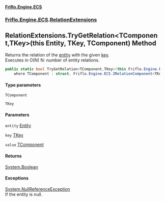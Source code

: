 #### [Friflo.Engine.ECS](index.md 'index')
### [Friflo.Engine.ECS](Friflo.Engine.ECS.md 'Friflo.Engine.ECS').[RelationExtensions](RelationExtensions.md 'Friflo.Engine.ECS.RelationExtensions')

## RelationExtensions.TryGetRelation<TComponent,TKey>(this Entity, TKey, TComponent) Method

Returns the relation of the [entity](RelationExtensions.TryGetRelation_TComponent,TKey_(thisEntity,TKey,TComponent).md#Friflo.Engine.ECS.RelationExtensions.TryGetRelation_TComponent,TKey_(thisFriflo.Engine.ECS.Entity,TKey,TComponent).entity 'Friflo.Engine.ECS.RelationExtensions.TryGetRelation<TComponent,TKey>(this Friflo.Engine.ECS.Entity, TKey, TComponent).entity') with the given [key](RelationExtensions.TryGetRelation_TComponent,TKey_(thisEntity,TKey,TComponent).md#Friflo.Engine.ECS.RelationExtensions.TryGetRelation_TComponent,TKey_(thisFriflo.Engine.ECS.Entity,TKey,TComponent).key 'Friflo.Engine.ECS.RelationExtensions.TryGetRelation<TComponent,TKey>(this Friflo.Engine.ECS.Entity, TKey, TComponent).key').<br/>
Executes in O(N) N: number of entity relations.

```csharp
public static bool TryGetRelation<TComponent,TKey>(this Friflo.Engine.ECS.Entity entity, TKey key, out TComponent value)
    where TComponent : struct, Friflo.Engine.ECS.IRelationComponent<TKey>, System.ValueType, System.ValueType;
```
#### Type parameters

<a name='Friflo.Engine.ECS.RelationExtensions.TryGetRelation_TComponent,TKey_(thisFriflo.Engine.ECS.Entity,TKey,TComponent).TComponent'></a>

`TComponent`

<a name='Friflo.Engine.ECS.RelationExtensions.TryGetRelation_TComponent,TKey_(thisFriflo.Engine.ECS.Entity,TKey,TComponent).TKey'></a>

`TKey`
#### Parameters

<a name='Friflo.Engine.ECS.RelationExtensions.TryGetRelation_TComponent,TKey_(thisFriflo.Engine.ECS.Entity,TKey,TComponent).entity'></a>

`entity` [Entity](Entity.md 'Friflo.Engine.ECS.Entity')

<a name='Friflo.Engine.ECS.RelationExtensions.TryGetRelation_TComponent,TKey_(thisFriflo.Engine.ECS.Entity,TKey,TComponent).key'></a>

`key` [TKey](RelationExtensions.TryGetRelation_TComponent,TKey_(thisEntity,TKey,TComponent).md#Friflo.Engine.ECS.RelationExtensions.TryGetRelation_TComponent,TKey_(thisFriflo.Engine.ECS.Entity,TKey,TComponent).TKey 'Friflo.Engine.ECS.RelationExtensions.TryGetRelation<TComponent,TKey>(this Friflo.Engine.ECS.Entity, TKey, TComponent).TKey')

<a name='Friflo.Engine.ECS.RelationExtensions.TryGetRelation_TComponent,TKey_(thisFriflo.Engine.ECS.Entity,TKey,TComponent).value'></a>

`value` [TComponent](RelationExtensions.TryGetRelation_TComponent,TKey_(thisEntity,TKey,TComponent).md#Friflo.Engine.ECS.RelationExtensions.TryGetRelation_TComponent,TKey_(thisFriflo.Engine.ECS.Entity,TKey,TComponent).TComponent 'Friflo.Engine.ECS.RelationExtensions.TryGetRelation<TComponent,TKey>(this Friflo.Engine.ECS.Entity, TKey, TComponent).TComponent')

#### Returns
[System.Boolean](https://docs.microsoft.com/en-us/dotnet/api/System.Boolean 'System.Boolean')

#### Exceptions

[System.NullReferenceException](https://docs.microsoft.com/en-us/dotnet/api/System.NullReferenceException 'System.NullReferenceException')  
If the entity is null.